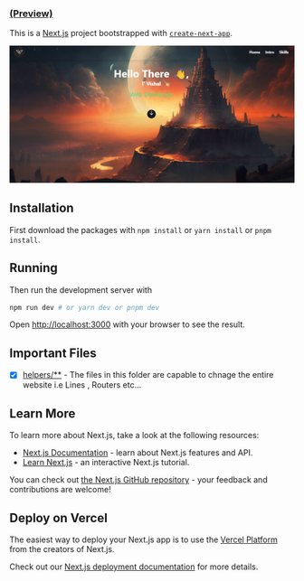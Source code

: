 
### [(Preview)](https://vishalorg.me)

This is a [Next.js](https://nextjs.org/) project bootstrapped with [`create-next-app`](https://github.com/vercel/next.js/tree/canary/packages/create-next-app).

![](public/gitOutputView/View1.png)

## Installation
First download the packages with `npm install` or `yarn install` or `pnpm install`.

## Running
Then run the development server with 
```bash
npm run dev # or yarn dev or pnpm dev
```


Open [http://localhost:3000](http://localhost:3000) with your browser to see the result.

## Important Files
- [x] [helpers/**](helpers/) - The files in this folder are capable to chnage the entire website i.e Lines , Routers etc...
## Learn More

To learn more about Next.js, take a look at the following resources:

- [Next.js Documentation](https://nextjs.org/docs) - learn about Next.js features and API.
- [Learn Next.js](https://nextjs.org/learn) - an interactive Next.js tutorial.

You can check out [the Next.js GitHub repository](https://github.com/vercel/next.js/) - your feedback and contributions are welcome!

## Deploy on Vercel

The easiest way to deploy your Next.js app is to use the [Vercel Platform](https://vercel.com/new?utm_medium=default-template&filter=next.js&utm_source=create-next-app&utm_campaign=create-next-app-readme) from the creators of Next.js.

Check out our [Next.js deployment documentation](https://nextjs.org/docs/deployment) for more details.
